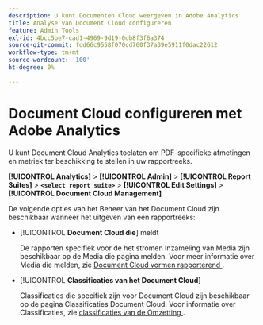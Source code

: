 ```yaml
---
description: U kunt Documenten Cloud weergeven in Adobe Analytics
title: Analyse van Document Cloud configureren
feature: Admin Tools
exl-id: 4bcc5be7-cad1-4969-9d19-0db8f3f6a374
source-git-commit: fdd66c9558f070cd760f37a39e5911f0dac22612
workflow-type: tm+mt
source-wordcount: '100'
ht-degree: 0%

---
```


# Document Cloud configureren met Adobe Analytics

U kunt Document Cloud Analytics toelaten om PDF-specifieke afmetingen en metriek ter beschikking te stellen in uw rapportreeks.

**[!UICONTROL Analytics]** > **[!UICONTROL Admin]** > **[!UICONTROL Report Suites]** > **`<select report suite>`** > **[!UICONTROL Edit Settings]** > **[!UICONTROL Document Cloud Management]**

De volgende opties van het Beheer van het Document Cloud zijn beschikbaar wanneer het uitgeven van een rapportreeks:

* [!UICONTROL **Document Cloud die**] meldt

  De rapporten specifiek voor de het stromen Inzameling van Media zijn beschikbaar op de Media die pagina melden. Voor meer informatie over Media die melden, zie [ Document Cloud vormen rapporterend ](/help/admin/admin/c-manage-report-suites/c-edit-report-suites/document-cloud-config.md).

* [!UICONTROL **Classificaties van het Document Cloud**]

  Classificaties die specifiek zijn voor Document Cloud zijn beschikbaar op de pagina Classificaties Document Cloud. Voor informatie over Classificaties, zie [ classificaties van de Omzetting ](/help/admin/admin/c-manage-report-suites/c-edit-report-suites/conversion-var-admin/conversion-classifications.md).
